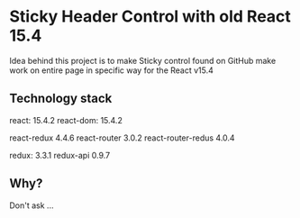 # Sticky Header Control with old React 15.4

Idea behind this project is to make Sticky control found on GitHub make work on entire page in specific way for the React v15.4

## Technology stack
react: 15.4.2
react-dom: 15.4.2

react-redux 4.4.6
react-router 3.0.2
react-router-redus 4.0.4

redux: 3.3.1
redux-api 0.9.7

## Why? 
Don't ask ...
